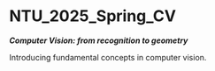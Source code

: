 # NTU_2025_Spring_CV
***Computer Vision: from recognition to geometry***

Introducing fundamental concepts in computer vision.
